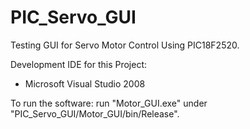 # PIC_Servo_GUI

Testing GUI for Servo Motor Control Using PIC18F2520.

Development IDE for this Project:
* Microsoft Visual Studio 2008

To run the software: run "Motor_GUI.exe" under "PIC_Servo_GUI/Motor_GUI/bin/Release".
